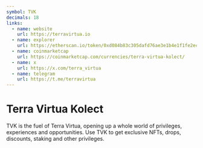 ```yaml
---
symbol: TVK
decimals: 18
links:
  - name: website
    url: https://terravirtua.io
  - name: explorer
    url: https://etherscan.io/token/0xd084b83c305dafd76ae3e1b4e1f1fe2ecccb3988
  - name: coinmarketcap
    url: https://coinmarketcap.com/currencies/terra-virtua-kolect/
  - name: x
    url: https://x.com/terra_virtua
  - name: telegram
    url: https://t.me/terravirtua
---
```


# Terra Virtua Kolect

TVK is the fuel of Terra Virtua, opening up a whole world of privileges, experiences and opportunities. Use TVK to get exclusive NFTs, drops, discounts, staking and other privileges.

